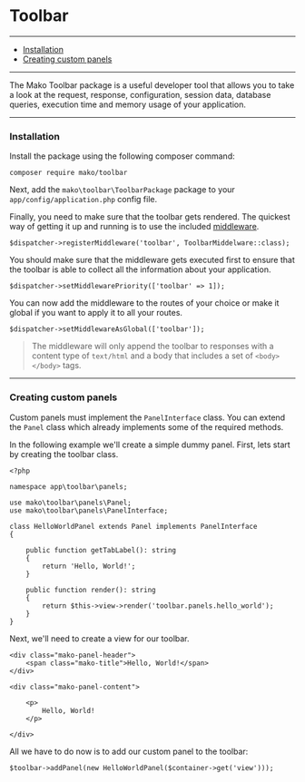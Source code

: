 # Toolbar

--------------------------------------------------------

* [Installation](#installation)
* [Creating custom panels](#creating_custom_panels)

--------------------------------------------------------

The Mako Toolbar package is a useful developer tool that allows you to take a look at the request, response, configuration, session data, database queries, execution time and memory usage of your application.

--------------------------------------------------------

<a id="installation"></a>

### Installation

Install the package using the following composer command:

	composer require mako/toolbar

Next, add the ```mako\toolbar\ToolbarPackage``` package to your ```app/config/application.php``` config file.

Finally, you need to make sure that the toolbar gets rendered. The quickest way of getting it up and running is to use the included [middleware](:base_url:/docs/:version:/routing-and-controllers:routing#route_middleware).

	$dispatcher->registerMiddleware('toolbar', ToolbarMiddelware::class);

You should make sure that the middleware gets executed first to ensure that the toolbar is able to collect all the information about your application.

	$dispatcher->setMiddlewarePriority(['toolbar' => 1]);

You can now add the middleware to the routes of your choice or make it global if you want to apply it to all your routes.

	$dispatcher->setMiddlewareAsGlobal(['toolbar']);

> The middleware will only append the toolbar to responses with a content type of `text/html` and a body that includes a set of `<body></body>` tags.

--------------------------------------------------------

<a id="creating_custom_panels"></a>

### Creating custom panels

Custom panels must implement the `PanelInterface` class. You can extend the `Panel` class which already implements some of the required methods.

In the following example we'll create a simple dummy panel. First, lets start by creating the toolbar class.

	<?php

	namespace app\toolbar\panels;

	use mako\toolbar\panels\Panel;
	use mako\toolbar\panels\PanelInterface;

	class HelloWorldPanel extends Panel implements PanelInterface
	{

		public function getTabLabel(): string
		{
			return 'Hello, World!';
		}

		public function render(): string
		{
			return $this->view->render('toolbar.panels.hello_world');
		}
	}

Next, we'll need to create a view for our toolbar.

	<div class="mako-panel-header">
		<span class="mako-title">Hello, World!</span>
	</div>

	<div class="mako-panel-content">

		<p>
			Hello, World!
		</p>

	</div>

All we have to do now is to add our custom panel to the toolbar:

	$toolbar->addPanel(new HelloWorldPanel($container->get('view')));
